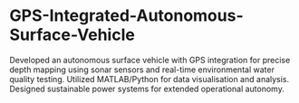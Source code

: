 # GPS-Integrated-Autonomous-Surface-Vehicle
Developed an autonomous surface vehicle with GPS integration for precise depth mapping using sonar sensors and real-time environmental water quality testing. Utilized MATLAB/Python for data visualisation and analysis. Designed sustainable power systems for extended operational autonomy. 
